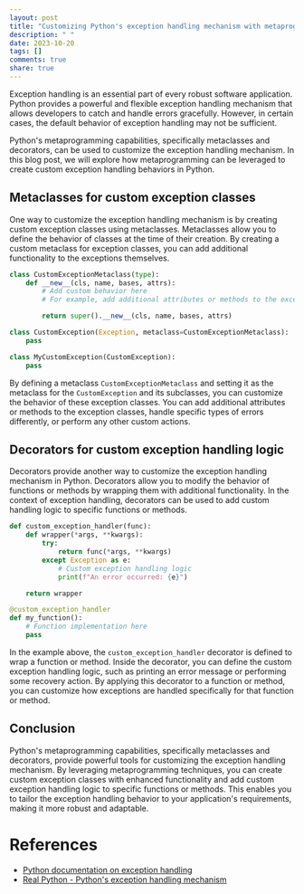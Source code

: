 ```yaml
---
layout: post
title: "Customizing Python's exception handling mechanism with metaprogramming"
description: " "
date: 2023-10-20
tags: []
comments: true
share: true
---
```


Exception handling is an essential part of every robust software application. Python provides a powerful and flexible exception handling mechanism that allows developers to catch and handle errors gracefully. However, in certain cases, the default behavior of exception handling may not be sufficient.

Python's metaprogramming capabilities, specifically metaclasses and decorators, can be used to customize the exception handling mechanism. In this blog post, we will explore how metaprogramming can be leveraged to create custom exception handling behaviors in Python.

## Metaclasses for custom exception classes

One way to customize the exception handling mechanism is by creating custom exception classes using metaclasses. Metaclasses allow you to define the behavior of classes at the time of their creation. By creating a custom metaclass for exception classes, you can add additional functionality to the exceptions themselves.

```python
class CustomExceptionMetaclass(type):
    def __new__(cls, name, bases, attrs):
        # Add custom behavior here
        # For example, add additional attributes or methods to the exception class

        return super().__new__(cls, name, bases, attrs)

class CustomException(Exception, metaclass=CustomExceptionMetaclass):
    pass

class MyCustomException(CustomException):
    pass
```

By defining a metaclass `CustomExceptionMetaclass` and setting it as the metaclass for the `CustomException` and its subclasses, you can customize the behavior of these exception classes. You can add additional attributes or methods to the exception classes, handle specific types of errors differently, or perform any other custom actions.

## Decorators for custom exception handling logic

Decorators provide another way to customize the exception handling mechanism in Python. Decorators allow you to modify the behavior of functions or methods by wrapping them with additional functionality. In the context of exception handling, decorators can be used to add custom handling logic to specific functions or methods.

```python
def custom_exception_handler(func):
    def wrapper(*args, **kwargs):
        try:
            return func(*args, **kwargs)
        except Exception as e:
            # Custom exception handling logic
            print(f"An error occurred: {e}")

    return wrapper

@custom_exception_handler
def my_function():
    # Function implementation here
    pass
```

In the example above, the `custom_exception_handler` decorator is defined to wrap a function or method. Inside the decorator, you can define the custom exception handling logic, such as printing an error message or performing some recovery action. By applying this decorator to a function or method, you can customize how exceptions are handled specifically for that function or method.

## Conclusion

Python's metaprogramming capabilities, specifically metaclasses and decorators, provide powerful tools for customizing the exception handling mechanism. By leveraging metaprogramming techniques, you can create custom exception classes with enhanced functionality and add custom exception handling logic to specific functions or methods. This enables you to tailor the exception handling behavior to your application's requirements, making it more robust and adaptable.

# References
- [Python documentation on exception handling](https://docs.python.org/3/tutorial/errors.html)
- [Real Python - Python's exception handling mechanism](https://realpython.com/python-exceptions/)
